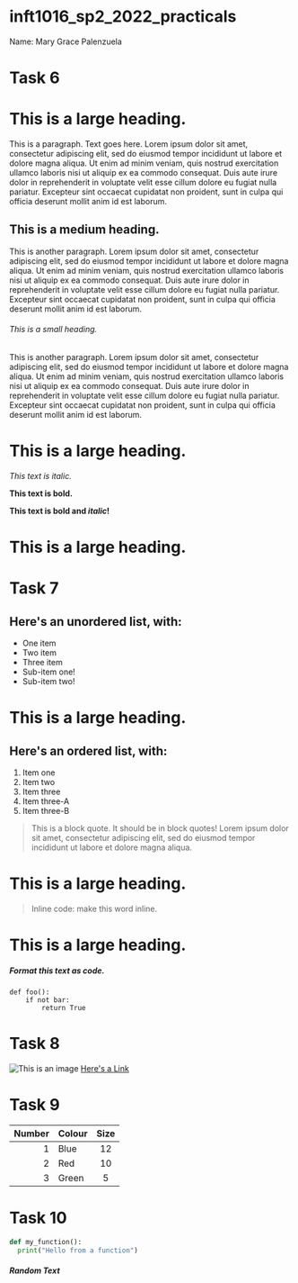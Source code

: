 # inft1016_sp2_2022_practicals

Name: Mary Grace Palenzuela

# Task 6
# This is a large heading. 
<p>This is a paragraph. Text goes here. Lorem ipsum dolor sit amet, consectetur adipiscing elit, sed do eiusmod tempor incididunt ut labore et dolore magna aliqua. Ut enim ad minim veniam, quis nostrud exercitation ullamco laboris nisi ut aliquip ex ea commodo consequat. Duis aute irure dolor in reprehenderit in voluptate velit esse cillum dolore eu fugiat nulla pariatur. Excepteur sint occaecat cupidatat non proident, sunt in culpa qui officia deserunt mollit anim id est laborum.</p>

## This is a medium heading. 

<p>This is another paragraph. Lorem ipsum dolor sit amet, consectetur adipiscing elit, sed do eiusmod tempor incididunt ut labore et dolore magna aliqua. Ut enim ad minim veniam, quis nostrud exercitation ullamco laboris nisi ut aliquip ex ea commodo consequat. Duis aute irure dolor in reprehenderit in voluptate velit esse cillum dolore eu fugiat nulla pariatur. Excepteur sint occaecat cupidatat non proident, sunt in culpa qui officia deserunt mollit anim id est laborum.</p>

###### This is a small heading. 

<p>This is another paragraph. Lorem ipsum dolor sit amet, consectetur adipiscing elit, sed do eiusmod tempor incididunt ut labore et dolore magna aliqua. Ut enim ad minim veniam, quis nostrud exercitation ullamco laboris nisi ut aliquip ex ea commodo consequat. Duis aute irure dolor in reprehenderit in voluptate velit esse cillum dolore eu fugiat nulla pariatur. Excepteur sint occaecat cupidatat non proident, sunt in culpa qui officia deserunt mollit anim id est laborum.</p>

# This is a large heading. 

*This text is italic.*

**This text is bold.**

**This text is bold and _italic_!**

# This is a large heading. 

# Task 7
## Here's an unordered list, with:

- One item
- Two item
- Three item
- Sub-item one!
- Sub-item two!

# This is a large heading. 

## Here's an ordered list, with:

1. Item one
2. Item two
3. Item three
4. Item three-A
5. Item three-B


> This is a block quote. It should be in block quotes! Lorem ipsum dolor sit amet, consectetur adipiscing elit, sed do eiusmod tempor incididunt ut labore et dolore magna aliqua.

# This is a large heading. 

> Inline code: make this word inline.

# This is a large heading. 

##### Format this text as code. 

```
def foo():
    if not bar:
        return True
```

# Task 8
![This is an image](https://upload.wikimedia.org/wikipedia/commons/thumb/0/03/Kismet-IMG_6007-black.jpg/800px-Kismet-IMG_6007-black.jpg)
[Here's a Link](https://upload.wikimedia.org/wikipedia/commons/thumb/0/03/Kismet-IMG_6007-black.jpg/800px-Kismet-IMG_6007-black.jpg)


# Task 9
| Number  | Colour |Size |
|--------:|:-------|:---:|
|  1      |Blue    | 12  |
|  2      |Red     | 10  |
|  3      |Green   | 5   |

# Task 10
```python
def my_function():
  print("Hello from a function")
```

##### Random Text
